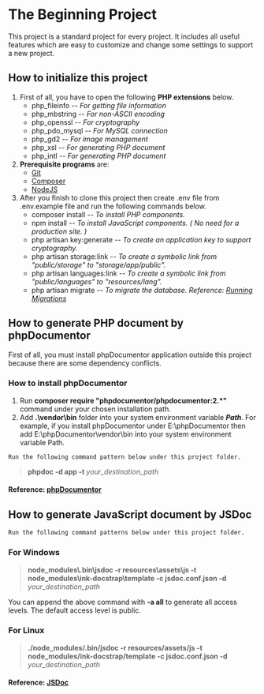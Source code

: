 # The Beginning Project
This project is a standard project for every project. 
It includes all useful features which are easy to customize and change some settings to support a new project.

## How to initialize this project
1. First of all, you have to open the following **PHP extensions** below.
    - php_fileinfo *-- For getting file information*
    - php_mbstring *-- For non-ASCII encoding*
    - php_openssl *-- For cryptography*
    - php_pdo_mysql *-- For MySQL connection*
    - php_gd2 *-- For image management*
    - php_xsl *-- For generating PHP document*
    - php_intl *-- For generating PHP document*
2. **Prerequisite programs** are:
    - [Git](https://www.git-scm.com/download)
    - [Composer](https://getcomposer.org/download/)
    - [NodeJS](https://nodejs.org/en/download/)
3. After you finish to clone this project then create .env file from .env.example file and run the following commands below.
    - composer install *-- To install PHP components.*
    - npm install *-- To install JavaScript components. ( No need for a production site. )*
    - php artisan key:generate *-- To create an application key to support cryptography.*
    - php artisan storage:link *-- To create a symbolic link from "public/storage" to "storage/app/public".*
    - php artisan languages:link *-- To create a symbolic link from "public/languages" to "resources/lang".*
    - php artisan migrate *-- To migrate the database. Reference: [Running Migrations](https://laravel.com/docs/5.4/migrations#running-migrations)*

## How to generate PHP document by phpDocumentor
First of all, you must install phpDocumentor application outside this project because there are some dependency conflicts.
### How to install phpDocumentor
1. Run **composer require "phpdocumentor/phpdocumentor:2.\*"** command under your chosen installation path.
1. Add **.\vendor\bin** folder into your system environment variable *__Path__*.
    For example, if you install phpDocumentor under E:\phpDocumentor then add E:\phpDocumentor\vendor\bin into your system environment variable Path.

`Run the following command pattern below under this project folder.`
> **phpdoc -d app -t** *your_destination_path*
#### Reference: [phpDocumentor](https://phpdoc.org/docs/latest/index.html)

## How to generate JavaScript document by JSDoc
`Run the following command patterns below under this project folder.`

### For Windows
> **node_modules\\.bin\\jsdoc -r resources\\assets\\js -t node_modules\\ink-docstrap\\template -c jsdoc.conf.json -d** *your_destination_path*

You can append the above command with **-a all** to generate all access levels. The default access level is public.

### For Linux
> **./node_modules/.bin/jsdoc -r resources/assets/js -t node_modules/ink-docstrap/template -c jsdoc.conf.json -d** *your_destination_path*
#### Reference: [JSDoc](http://usejsdoc.org)

